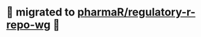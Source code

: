 # :construction: migrated to [pharmaR/regulatory-r-repo-wg](https://github.com/pharmaR/regulatory-r-repo-wg) :construction:
